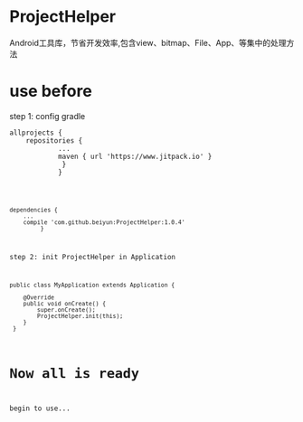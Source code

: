 # ProjectHelper
Android工具库，节省开发效率,包含view、bitmap、File、App、等集中的处理方法


# use before
step 1: config gradle
    
    allprojects {
     	repositories {
     			...
     			maven { url 'https://www.jitpack.io' }
     		     }
     	        }
<code>	

    dependencies {
		...
		compile 'com.github.beiyun:ProjectHelper:1.0.4'
	         }

step 2: init ProjectHelper in Application

    public class MyApplication extends Application {

        @Override
        public void onCreate() {
            super.onCreate();
            ProjectHelper.init(this);
        }
     }

# Now all is ready
begin to use...
	
	

